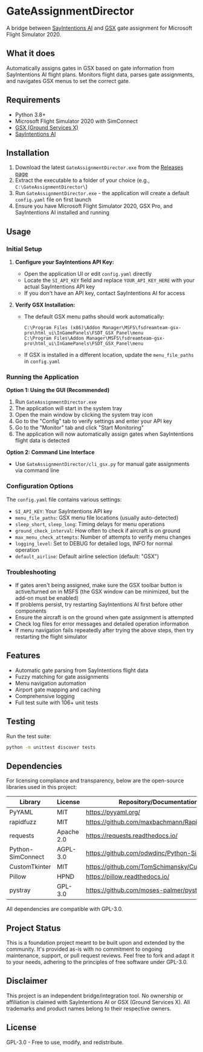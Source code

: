 # GateAssignmentDirector

A bridge between [SayIntentions AI](https://sayintentions.ai) and [GSX](https://www.fsdreamteam.com/products_gsxpro.html) gate assignment for Microsoft Flight Simulator 2020.

## What it does

Automatically assigns gates in GSX based on gate information from SayIntentions AI flight plans. Monitors flight data, parses gate assignments, and navigates GSX menus to set the correct gate.

## Requirements

- Python 3.8+
- Microsoft Flight Simulator 2020 with SimConnect
- [GSX (Ground Services X)](https://www.fsdreamteam.com/products_gsxpro.html)
- [SayIntentions AI](https://sayintentions.ai)

## Installation

1. Download the latest `GateAssignmentDirector.exe` from the [Releases page](https://github.com/your-username/GateAssignmentDirector/releases)
2. Extract the executable to a folder of your choice (e.g., `C:\GateAssignmentDirector\`)
3. Run `GateAssignmentDirector.exe` - the application will create a default `config.yaml` file on first launch
4. Ensure you have Microsoft Flight Simulator 2020, GSX Pro, and SayIntentions AI installed and running

## Usage

### Initial Setup
1. **Configure your SayIntentions API Key:**
   - Open the application UI or edit `config.yaml` directly  
   - Locate the `SI_API_KEY` field and replace `YOUR_API_KEY_HERE` with your actual SayIntentions API key
   - If you don't have an API key, contact SayIntentions AI for access

2. **Verify GSX Installation:**
   - The default GSX menu paths should work automatically:
     ```
     C:\Program Files (x86)\Addon Manager\MSFS\fsdreamteam-gsx-pro\html_ui\InGamePanels\FSDT_GSX_Panel\menu
     C:\Program Files\Addon Manager\MSFS\fsdreamteam-gsx-pro\html_ui\InGamePanels\FSDT_GSX_Panel\menu
     ```
   - If GSX is installed in a different location, update the `menu_file_paths` in `config.yaml`

### Running the Application

**Option 1: Using the GUI (Recommended)**
1. Run `GateAssignmentDirector.exe`
2. The application will start in the system tray
3. Open the main window by clicking the system tray icon
4. Go to the "Config" tab to verify settings and enter your API key
5. Go to the "Monitor" tab and click "Start Monitoring"
6. The application will now automatically assign gates when SayIntentions flight data is detected

**Option 2: Command Line Interface**
- Use `GateAssignmentDirector/cli_gsx.py` for manual gate assignments via command line

### Configuration Options
The `config.yaml` file contains various settings:

- `SI_API_KEY`: Your SayIntentions API key
- `menu_file_paths`: GSX menu file locations (usually auto-detected)
- `sleep_short`, `sleep_long`: Timing delays for menu operations
- `ground_check_interval`: How often to check if aircraft is on ground
- `max_menu_check_attempts`: Number of attempts to verify menu changes
- `logging_level`: Set to DEBUG for detailed logs, INFO for normal operation
- `default_airline`: Default airline selection (default: "GSX")

### Troubleshooting
- If gates aren't being assigned, make sure the GSX toolbar button is active/turned on in MSFS (the GSX window can be minimized, but the add-on must be enabled)
- If problems persist, try restarting SayIntentions AI first before other components
- Ensure the aircraft is on the ground when gate assignment is attempted
- Check log files for error messages and detailed operation information
- If menu navigation fails repeatedly after trying the above steps, then try restarting the flight simulator

## Features

- Automatic gate parsing from SayIntentions flight data
- Fuzzy matching for gate assignments
- Menu navigation automation
- Airport gate mapping and caching
- Comprehensive logging
- Full test suite with 106+ unit tests

## Testing

Run the test suite:
```bash
python -m unittest discover tests
```

## Dependencies

For licensing compliance and transparency, below are the open-source libraries used in this project:

| Library | License | Repository/Documentation |
|---------|---------|--------------------------|
| PyYAML | MIT | https://pyyaml.org/ |
| rapidfuzz | MIT | https://github.com/maxbachmann/RapidFuzz |
| requests | Apache 2.0 | https://requests.readthedocs.io/ |
| Python-SimConnect | AGPL-3.0 | https://github.com/odwdinc/Python-SimConnect |
| CustomTkinter | MIT | https://github.com/TomSchimansky/CustomTkinter |
| Pillow | HPND | https://pillow.readthedocs.io/ |
| pystray | GPL-3.0 | https://github.com/moses-palmer/pystray |

All dependencies are compatible with GPL-3.0.

## Project Status

This is a foundation project meant to be built upon and extended by the community. It's provided as-is with no commitment to ongoing maintenance, support, or pull request reviews. Feel free to fork and adapt it to your needs, adhering to the principles of free software under GPL-3.0.

## Disclaimer

This project is an independent bridge/integration tool. No ownership or affiliation is claimed with SayIntentions AI or GSX (Ground Services X). All trademarks and product names belong to their respective owners.

## License

GPL-3.0 - Free to use, modify, and redistribute.